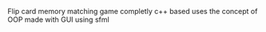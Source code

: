 Flip card memory matching game completly c++ based uses the concept of OOP made with GUI using sfml 

